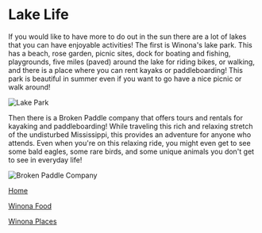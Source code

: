 # Lake Life

If you would like to have more to do out in the sun there are a lot of lakes that you can have enjoyable activities! The first is Winona's lake park. This has a beach, rose garden, picnic sites, dock for boating and fishing, playgrounds, five miles (paved) 
around the lake for riding bikes, or walking, and there is a place where you can rent kayaks or paddleboarding! This park is beautiful in summer even if you want to go have a nice picnic or walk around!

![Lake Park](https://s3.amazonaws.com/visitwinona/wp-content/uploads/2017/01/17053200/Picnic-Spots-Lake-Park-Gallery-Image-1024x683.jpg 
"Lake Park Trails") 

Then there is a Broken Paddle company that offers tours and rentals for kayaking and paddleboarding! While traveling this rich and relaxing stretch of the undisturbed Mississippi, this provides an adventure for anyone who attends. Even when you're on this relaxing ride, you might even get to see some bald eagles, some rare birds, and some unique animals you don't get to see in everyday life!

![Broken Paddle Company](https://s3.amazonaws.com/visitwinona/wp-content/uploads/2017/01/17050436/Broken-Paddle-kayaking-in-backwaters.jpg 
"Picture of the relaxing kayaking journey")

[Home](winona.md)

[Winona Food](food.md)

[Winona Places](places.md)
